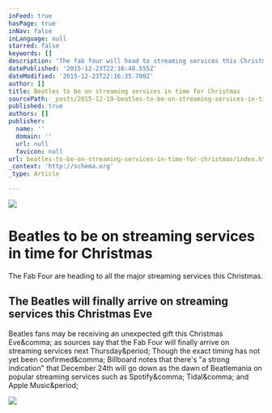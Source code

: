 ```yaml
---
inFeed: true
hasPage: true
inNav: false
inLanguage: null
starred: false
keywords: []
description: 'The fab four will head to streaming services this Christmas.  '
datePublished: '2015-12-23T22:16:48.555Z'
dateModified: '2015-12-23T22:16:35.780Z'
author: []
title: Beatles to be on streaming services in time for Christmas
sourcePath: _posts/2015-12-19-beatles-to-be-on-streaming-services-in-time-for-christmas.md
published: true
authors: []
publisher:
  name: ''
  domain: ''
  url: null
  favicon: null
url: beatles-to-be-on-streaming-services-in-time-for-christmas/index.html
_context: 'http://schema.org'
_type: Article

---
```

![](https://the-grid-user-content.s3-us-west-2.amazonaws.com/313f4351-9a4b-498c-845e-854eb6d2c349.png)

# Beatles to be on streaming services in time for Christmas

The Fab Four are heading to all the major streaming services this Christmas. 

<article style=""><h1>The Beatles will finally arrive on streaming services this Christmas Eve</h1><p>Beatles fans may be receiving an unexpected gift this Christmas Eve&amp;comma; as sources say that the Fab Four will finally arrive on streaming services next Thursday&amp;period; Though the exact timing has not yet been confirmed&amp;comma; Billboard notes that there's "a strong indication" that December 24th will go down as the dawn of Beatlemania on popular streaming services such as Spotify&amp;comma; Tidal&amp;comma; and Apple Music&amp;period;</p><img src="http://consequenceofsound.files.wordpress.com/2015/12/screen-shot-2015-12-18-at-8-20-37-pm.png?w=1200" /></article>